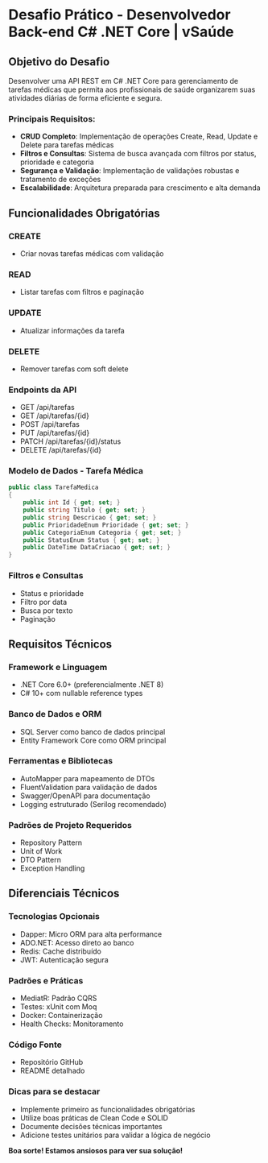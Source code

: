 # Desafio Prático - Desenvolvedor Back-end C# .NET Core | vSaúde

## Objetivo do Desafio

Desenvolver uma API REST em C# .NET Core para gerenciamento de tarefas médicas que permita aos profissionais de saúde organizarem suas atividades diárias de forma eficiente e segura.

### Principais Requisitos:
- **CRUD Completo**: Implementação de operações Create, Read, Update e Delete para tarefas médicas
- **Filtros e Consultas**: Sistema de busca avançada com filtros por status, prioridade e categoria
- **Segurança e Validação**: Implementação de validações robustas e tratamento de exceções
- **Escalabilidade**: Arquitetura preparada para crescimento e alta demanda

## Funcionalidades Obrigatórias

### CREATE
- Criar novas tarefas médicas com validação

### READ
- Listar tarefas com filtros e paginação

### UPDATE
- Atualizar informações da tarefa

### DELETE
- Remover tarefas com soft delete

### Endpoints da API
- GET /api/tarefas
- GET /api/tarefas/{id}
- POST /api/tarefas
- PUT /api/tarefas/{id}
- PATCH /api/tarefas/{id}/status
- DELETE /api/tarefas/{id}

### Modelo de Dados - Tarefa Médica
```csharp
public class TarefaMedica
{
    public int Id { get; set; }
    public string Titulo { get; set; }
    public string Descricao { get; set; }
    public PrioridadeEnum Prioridade { get; set; }
    public CategoriaEnum Categoria { get; set; }
    public StatusEnum Status { get; set; }
    public DateTime DataCriacao { get; set; }
}
```

### Filtros e Consultas
- Status e prioridade
- Filtro por data
- Busca por texto
- Paginação

## Requisitos Técnicos

### Framework e Linguagem
- .NET Core 6.0+ (preferencialmente .NET 8)
- C# 10+ com nullable reference types

### Banco de Dados e ORM
- SQL Server como banco de dados principal
- Entity Framework Core como ORM principal

### Ferramentas e Bibliotecas
- AutoMapper para mapeamento de DTOs
- FluentValidation para validação de dados
- Swagger/OpenAPI para documentação
- Logging estruturado (Serilog recomendado)

### Padrões de Projeto Requeridos
- Repository Pattern
- Unit of Work
- DTO Pattern
- Exception Handling

## Diferenciais Técnicos

### Tecnologias Opcionais
- Dapper: Micro ORM para alta performance
- ADO.NET: Acesso direto ao banco
- Redis: Cache distribuído
- JWT: Autenticação segura

### Padrões e Práticas
- MediatR: Padrão CQRS
- Testes: xUnit com Moq
- Docker: Containerização
- Health Checks: Monitoramento


### Código Fonte
- Repositório GitHub
- README detalhado

### Dicas para se destacar
- Implemente primeiro as funcionalidades obrigatórias
- Utilize boas práticas de Clean Code e SOLID
- Documente decisões técnicas importantes
- Adicione testes unitários para validar a lógica de negócio

**Boa sorte! Estamos ansiosos para ver sua solução!**